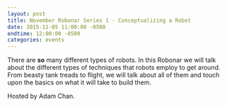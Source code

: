 ```yaml
---
layout: post
title: November Robonar Series 1 - Conceptualizing a Robot
date: 2015-11-05 11:00:00 -0500
endtime: 12:00:00 -0500
categories: events
---
```


There are **so** many different types of robots. In this Robonar we will talk about the different types of techniques that robots employ to get around. From beasty tank treads to flight, we will talk about all of them and touch upon the basics on what it will take to build them.

Hosted by Adam Chan.
